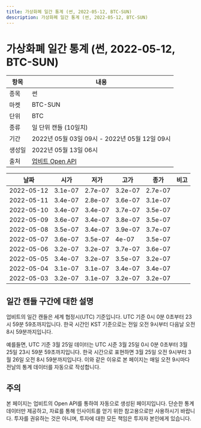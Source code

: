 ```yaml
---
title: 가상화폐 일간 통계 (썬, 2022-05-12, BTC-SUN)
description: 가상화폐 일간 통계 (썬, 2022-05-12, BTC-SUN)
---
```



가상화폐 일간 통계 (썬, 2022-05-12, BTC-SUN)
===

|항목|내용|
|--|--|
|종목|썬|
|마켓|BTC-SUN|
|단위|BTC|
|종류|일 단위 캔들 (10일치)|
|기간|2022년 05월 03일 09시 - 2022년 05월 12일 09시|
|생성일|2022년 05월 13일 06시|
|출처|[업비트 Open API](https://docs.upbit.com)|


|날짜|시가|저가|고가|종가|비고|
|--|--|--|--|--|--|
|2022-05-12|3.1e-07|2.7e-07|3.2e-07|2.7e-07|    |
|2022-05-11|3.4e-07|2.8e-07|3.6e-07|3.1e-07|    |
|2022-05-10|3.4e-07|3.4e-07|3.7e-07|3.5e-07|    |
|2022-05-09|3.6e-07|3.4e-07|3.8e-07|3.5e-07|    |
|2022-05-08|3.5e-07|3.4e-07|3.9e-07|3.7e-07|    |
|2022-05-07|3.6e-07|3.5e-07|4e-07|3.5e-07|    |
|2022-05-06|3.2e-07|3.2e-07|3.7e-07|3.6e-07|    |
|2022-05-05|3.4e-07|3.2e-07|3.5e-07|3.2e-07|    |
|2022-05-04|3.1e-07|3.1e-07|3.4e-07|3.4e-07|    |
|2022-05-03|3.2e-07|3.1e-07|3.2e-07|3.2e-07|    |


일간 캔들 구간에 대한 설명
---


업비트의 일간 캔들은 세계 협정시(UTC) 기준입니다. 
UTC 기준 0시 0분 0초부터 23시 59분 59초까지입니다. 
한국 시간인 KST 기준으로는 전일 오전 9시부터 다음날 오전 8시 59분까지입니다. 


예를들면, UTC 기준 3월 25일 데이터는 UTC 시준 3월 25일 0시 0분 0초부터 3월 25일 23시 59분 59초까지입니다. 
한국 시간으로 표현하면 3월 25일 오전 9시부터 3월 26일 오전 8시 59분까지입니다. 
이와 같은 이유로 본 페이지는 매일 오전 9시마다 전날의 통계 데이터를 자동으로 작성합니다. 


주의
---


본 페이지는 업비트의 Open API를 통하여 자동으로 생성된 페이지입니다. 
단순한 통계 데이터만 제공하고, 자료를 통해 인사이트를 얻기 위한 참고용으로만 사용하시기 바랍니다. 
투자를 권유하는 것은 아니며, 투자에 대한 모든 책임은 투자자 본인에게 있습니다. 
